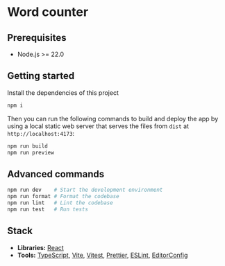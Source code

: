 # Word counter

## Prerequisites

- Node.js >= 22.0

## Getting started

Install the dependencies of this project

```sh
npm i
```

Then you can run the following commands to build and deploy the app by using a local static web server that serves the files from `dist` at `http://localhost:4173`:

```sh
npm run build
npm run preview
```

## Advanced commands

```sh
npm run dev    # Start the development environment
npm run format # Format the codebase
npm run lint   # Lint the codebase
npm run test   # Run tests
```

## Stack

- **Libraries:** [React](https://react.dev)
- **Tools:** [TypeScript](https://react.dev), [Vite](https://vite.dev), [Vitest](https://vitest.dev), [Prettier](https://prettier.io), [ESLint](https://eslint.org), [EditorConfig](https://editorconfig.org)
